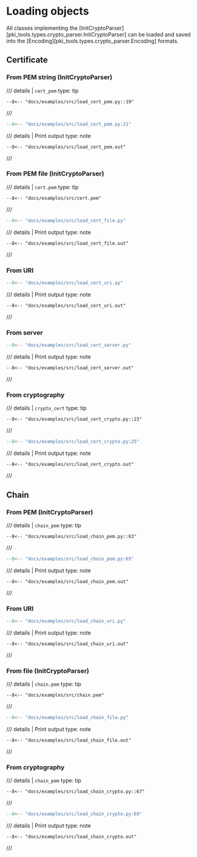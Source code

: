 # Loading objects

All classes implementing the 
[InitCryptoParser][pki_tools.types.crypto_parser.InitCryptoParser]
can be loaded and saved into the 
[Encoding][pki_tools.types.crypto_parser.Encoding]
formats.

## Certificate

### From PEM string (InitCryptoParser)

/// details | `cert_pem`
    type: tip
```
--8<-- "docs/examples/src/load_cert_pem.py::19"
```
///

```python
--8<-- "docs/examples/src/load_cert_pem.py:21"
```

/// details | Print output
    type: note
``` 
--8<-- "docs/examples/src/load_cert_pem.out"
```
///


### From PEM file (InitCryptoParser)

/// details | `cert.pem`
    type: tip
``` 
--8<-- "docs/examples/src/cert.pem"
```
///

```python
--8<-- "docs/examples/src/load_cert_file.py"
```

/// details | Print output
    type: note
``` 
--8<-- "docs/examples/src/load_cert_file.out"
```
///

### From URI
```python
--8<-- "docs/examples/src/load_cert_uri.py"
```

/// details | Print output
    type: note
``` 
--8<-- "docs/examples/src/load_cert_uri.out"
```
///

### From server
```python
--8<-- "docs/examples/src/load_cert_server.py"
```

/// details | Print output
    type: note
``` 
--8<-- "docs/examples/src/load_cert_server.out"
```
///


### From cryptography

/// details | `crypto_cert`
    type: tip
```
--8<-- "docs/examples/src/load_cert_crypto.py::23"
```
///

```python
--8<-- "docs/examples/src/load_cert_crypto.py:25"
```

/// details | Print output
    type: note
``` 
--8<-- "docs/examples/src/load_cert_crypto.out"
```
///

## Chain

### From PEM (InitCryptoParser)

/// details | `chain_pem`
    type: tip
```
--8<-- "docs/examples/src/load_chain_pem.py::63"
```
///

```python
--8<-- "docs/examples/src/load_chain_pem.py:65"
```

/// details | Print output
    type: note
``` 
--8<-- "docs/examples/src/load_chain_pem.out"
```
///

### From URI
```python
--8<-- "docs/examples/src/load_chain_uri.py"
```

/// details | Print output
    type: note
``` 
--8<-- "docs/examples/src/load_chain_uri.out"
```
///

### From file (InitCryptoParser)

/// details | `chain.pem`
    type: tip
``` 
--8<-- "docs/examples/src/chain.pem"
```
///

```python
--8<-- "docs/examples/src/load_chain_file.py"
```

/// details | Print output
    type: note
``` 
--8<-- "docs/examples/src/load_chain_file.out"
```
///

### From cryptography
/// details | `chain_pem`
    type: tip
```
--8<-- "docs/examples/src/load_chain_crypto.py::67"
```
///

```python
--8<-- "docs/examples/src/load_chain_crypto.py:69"
```

/// details | Print output
    type: note
``` 
--8<-- "docs/examples/src/load_chain_crypto.out"
```
///

